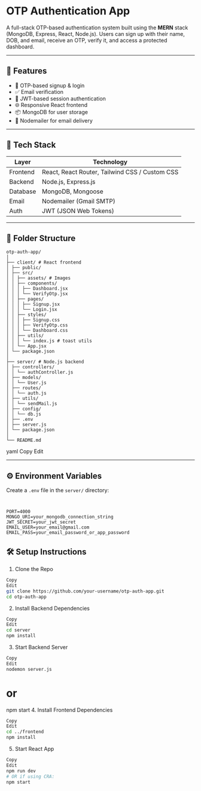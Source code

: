 #  OTP Authentication App

A full-stack OTP-based authentication system built using the **MERN** stack (MongoDB, Express, React, Node.js). Users can sign up with their name, DOB, and email, receive an OTP, verify it, and access a protected dashboard.

---

## 🚀 Features

- 🔐 OTP-based signup & login
- ✅ Email verification
- 🧾 JWT-based session authentication
- 🌐 Responsive React frontend
- 📦 MongoDB for user storage
- 📧 Nodemailer for email delivery

---


## 🧩 Tech Stack

| Layer       | Technology                |
|------------|---------------------------|
| Frontend    | React, React Router, Tailwind CSS / Custom CSS |
| Backend     | Node.js, Express.js       |
| Database    | MongoDB, Mongoose         |
| Email       | Nodemailer (Gmail SMTP)   |
| Auth        | JWT (JSON Web Tokens)     |

---

## 📁 Folder Structure
```
otp-auth-app/
│
├── client/ # React frontend
│ ├── public/
│ ├── src/
│ │ ├── assets/ # Images
│ │ ├── components/
│ │ │ ├── Dashboard.jsx
│ │ │ └── VerifyOtp.jsx
│ │ ├── pages/
│ │ │ ├── Signup.jsx
│ │ │ └── Login.jsx
│ │ ├── styles/
│ │ │ ├── Signup.css
│ │ │ ├── VerifyOtp.css
│ │ │ └── Dashboard.css
│ │ ├── utils/
│ │ │ └── index.js # toast utils
│ │ └── App.jsx
│ └── package.json
│
├── server/ # Node.js backend
│ ├── controllers/
│ │ └── authController.js
│ ├── models/
│ │ └── User.js
│ ├── routes/
│ │ └── auth.js
│ ├── utils/
│ │ └── sendMail.js
│ ├── config/
│ │ └── db.js
│ ├── .env
│ ├── server.js
│ └── package.json
│
└── README.md
```
yaml
Copy
Edit

---

## ⚙️ Environment Variables

Create a `.env` file in the `server/` directory:

```env


PORT=4000
MONGO_URI=your_mongodb_connection_string
JWT_SECRET=your_jwt_secret
EMAIL_USER=your_email@gmail.com
EMAIL_PASS=your_email_password_or_app_password

```

 ## 🛠️ Setup Instructions

1. Clone the Repo
```bash
Copy
Edit
git clone https://github.com/your-username/otp-auth-app.git
cd otp-auth-app
```

2. Install Backend Dependencies
``` bash
Copy
Edit
cd server
npm install
```
3. Start Backend Server
```bash
Copy
Edit
nodemon server.js
```
# or
npm start
4. Install Frontend Dependencies
```bash
Copy
Edit
cd ../frontend
npm install
```
5. Start React App
```bash
Copy
Edit
npm run dev
# OR if using CRA:
npm start
```

